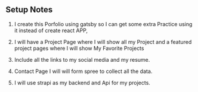 ## Setup Notes

1. I create this Porfolio using gatsby so I can get some extra Practice using it instead of create react APP,

2. I will have a Project Page where I will show all my Project and a featured project pages where I will show My Favorite Projects

3. Include all the links to my social media and my resume.

4. Contact Page I will will form spree to collect all the data.

5. I will use strapi as my backend and Api for my projects.

